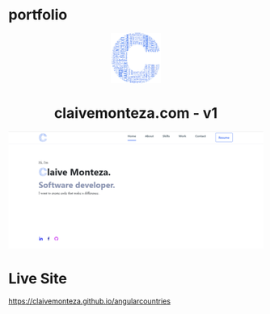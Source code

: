 # portfolio

<div align="center">
  <img alt="Logo" src="https://github.com/claivemonteza/portfolio/blob/main/assets/img/logo-c.png" width="100" />
</div>   
<h1 align="center">
  claivemonteza.com - v1
</h1>
<div align="center">
  <img alt="image" src="https://github.com/claivemonteza/portfolio/blob/main/assets/img/portfolio.png">
</div>

# Live Site
https://claivemonteza.github.io/angularcountries
